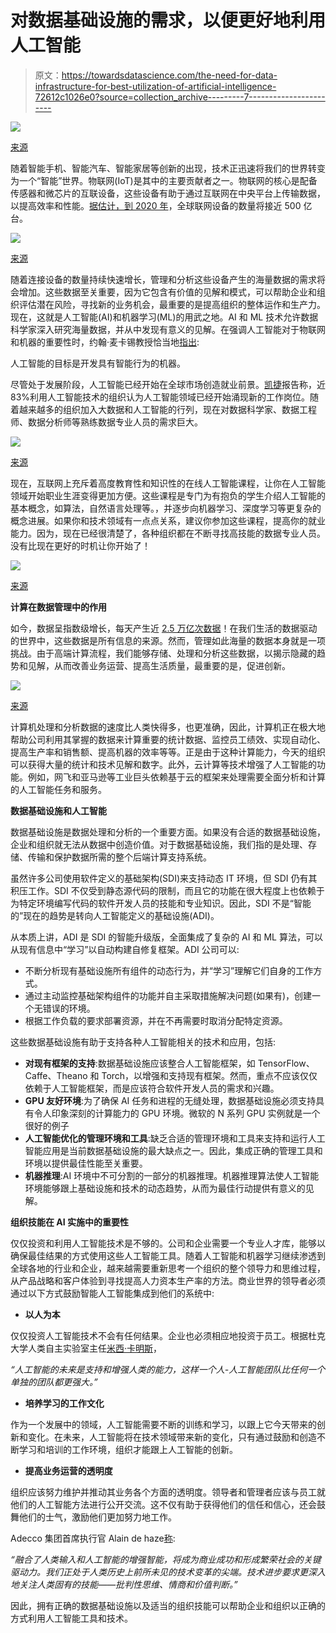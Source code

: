 # 对数据基础设施的需求，以便更好地利用人工智能

> 原文：<https://towardsdatascience.com/the-need-for-data-infrastructure-for-best-utilization-of-artificial-intelligence-72612c1026e0?source=collection_archive---------7----------------------->

![](img/da447056cf9d86175ad7bac4c5ac8e26.png)

[来源](https://pixabay.com/en/artificial-intelligence-brain-think-3382507/)

随着智能手机、智能汽车、智能家居等创新的出现，技术正迅速将我们的世界转变为一个“智能”世界。物联网(IoT)是其中的主要贡献者之一。物联网的核心是配备传感器和微芯片的互联设备，这些设备有助于通过互联网在中央平台上传输数据，以提高效率和性能。[据估计，到 2020 年](https://www.fool.com/investing/general/2015/02/06/17-internet-of-things-statistics-you-dont-know.aspx)，全球联网设备的数量将接近 500 亿台。

![](img/0ecf4227507be423ce706c3534ff7fad.png)

[来源](https://www.statista.com/statistics/471264/iot-number-of-connected-devices-worldwide/)

随着连接设备的数量持续快速增长，管理和分析这些设备产生的海量数据的需求将会增加。这些数据至关重要，因为它包含有价值的见解和模式，可以帮助企业和组织评估潜在风险，寻找新的业务机会，最重要的是提高组织的整体运作和生产力。现在，这就是人工智能(AI)和机器学习(ML)的用武之地。AI 和 ML 技术允许数据科学家深入研究海量数据，并从中发现有意义的见解。在强调人工智能对于物联网和机器的重要性时，约翰·麦卡锡教授恰当地[指出](https://www.cio.com/article/3234656/artificial-intelligence/ai-defined-infrastructure-be-prepared-for-a-new-generation-of-business-models-and-applications.html):

人工智能的目标是开发具有智能行为的机器。

尽管处于发展阶段，人工智能已经开始在全球市场创造就业前景。[凯捷](https://www.techrepublic.com/article/83-of-companies-using-ai-said-it-is-creating-new-jobs-but-theres-a-catch/)报告称，近 83%利用人工智能技术的组织认为人工智能领域已经开始涌现新的工作岗位。随着越来越多的组织加入大数据和人工智能的行列，现在对数据科学家、数据工程师、数据分析师等熟练数据专业人员的需求巨大。

![](img/94de942773b5cd745033ea9f7507abff.png)

[来源](https://www.infosys.com/age-of-ai/Documents/age-of-ai-infosys-research-report.pdf)

现在，互联网上充斥着高度教育性和知识性的在线人工智能课程，让你在人工智能领域开始职业生涯变得更加方便。这些课程是专门为有抱负的学生介绍人工智能的基本概念，如算法，自然语言处理等。，并逐步向机器学习、深度学习等更复杂的概念进展。如果你和技术领域有一点点关系，建议你参加这些课程，提高你的就业能力。因为，现在已经很清楚了，各种组织都在不断寻找高技能的数据专业人员。没有比现在更好的时机让你开始了！

![](img/83e2fcfeb59a643770ce82278aa7270c.png)

[来源](https://www.infosys.com/age-of-ai/Documents/age-of-ai-infosys-research-report.pdf)

**计算在数据管理中的作用**

如今，数据呈指数级增长，每天产生近 [2.5 万亿次数据](https://www.domo.com/learn/data-never-sleeps-5)！在我们生活的数据驱动的世界中，这些数据是所有信息的来源。然而，管理如此海量的数据本身就是一项挑战。由于高端计算流程，我们能够存储、处理和分析这些数据，以揭示隐藏的趋势和见解，从而改善业务运营、提高生活质量，最重要的是，促进创新。

![](img/763bc0c88977093bb883af30743dfdb7.png)

[来源](https://web-assets.domo.com/blog/wp-content/uploads/2017/07/17_domo_data-never-sleeps-5-01-768x1312.png)

计算机处理和分析数据的速度比人类快得多，也更准确，因此，计算机正在极大地帮助公司利用其掌握的数据来计算重要的统计数据、监控员工绩效、实现自动化、提高生产率和销售额、提高机器的效率等等。正是由于这种计算能力，今天的组织可以获得大量的统计和技术见解和数字。此外，云计算等技术增强了人工智能的功能。例如，网飞和亚马逊等工业巨头依赖基于云的框架来处理需要全面分析和计算的人工智能任务和服务。

**数据基础设施和人工智能**

数据基础设施是数据处理和分析的一个重要方面。如果没有合适的数据基础设施，企业和组织就无法从数据中创造价值。对于数据基础设施，我们指的是处理、存储、传输和保护数据所需的整个后端计算支持系统。

虽然许多公司使用软件定义的基础架构(SDI)来支持动态 IT 环境，但 SDI 仍有其积压工作。SDI 不仅受到静态源代码的限制，而且它的功能在很大程度上也依赖于为特定环境编写代码的软件开发人员的技能和专业知识。因此，SDI 不是“智能的”现在的趋势是转向人工智能定义的基础设施(ADI)。

从本质上讲，ADI 是 SDI 的智能升级版，全面集成了复杂的 AI 和 ML 算法，可以从现有信息中“学习”以自动构建自修复框架。ADI 公司可以:

*   不断分析现有基础设施所有组件的动态行为，并“学习”理解它们自身的工作方式。
*   通过主动监控基础架构组件的功能并自主采取措施解决问题(如果有)，创建一个无错误的环境。
*   根据工作负载的要求部署资源，并在不再需要时取消分配特定资源。

这些数据基础设施有助于支持各种人工智能相关的技术和应用，包括:

*   **对现有框架的支持**:数据基础设施应该整合人工智能框架，如 TensorFlow、Caffe、Theano 和 Torch，以增强和支持现有框架。然而，重点不应该仅仅依赖于人工智能框架，而是应该符合软件开发人员的需求和兴趣。
*   **GPU 友好环境**:为了确保 AI 任务和进程的无缝处理，数据基础设施必须支持具有令人印象深刻的计算能力的 GPU 环境。微软的 N 系列 GPU 实例就是一个很好的例子
*   **人工智能优化的管理环境和工具**:缺乏合适的管理环境和工具来支持和运行人工智能应用是当前数据基础设施的最大缺点之一。因此，集成正确的管理工具和环境以提供最佳性能至关重要。
*   **机器推理**:AI 环境中不可分割的一部分的机器推理。机器推理算法使人工智能环境能够跟上基础设施和技术的动态趋势，从而为最佳行动提供有意义的见解。

**组织技能在 AI 实施中的重要性**

仅仅投资和利用人工智能技术是不够的。公司和企业需要一个专业人才库，能够以确保最佳结果的方式使用这些人工智能工具。随着人工智能和机器学习继续渗透到全球各地的行业和企业，越来越需要重新思考一个组织的整个领导力和思维过程，从产品战略和客户体验到寻找提高人力资本生产率的方法。商业世界的领导者必须通过以下方式鼓励智能人工智能集成到他们的系统中:

*   **以人为本**

仅仅投资人工智能技术不会有任何结果。企业也必须相应地投资于员工。根据杜克大学人类自主实验室主任[米西·卡明斯](https://www.infosys.com/age-of-ai/Documents/age-of-ai-infosys-research-report.pdf)，

*“人工智能的未来是支持和增强人类的能力，这样一个人-人工智能团队比任何一个单独的团队都更强大。”*

*   **培养学习的工作文化**

作为一个发展中的领域，人工智能需要不断的训练和学习，以跟上它今天带来的创新和变化。在未来，人工智能将在技术领域带来新的变化，只有通过鼓励和创造不断学习和培训的工作环境，组织才能跟上人工智能的创新。

*   **提高业务运营的透明度**

组织应该努力维护并推动其业务各个方面的透明度。领导者和管理者应该与员工就他们的人工智能方法进行公开交流。这不仅有助于获得他们的信任和信心，还会鼓舞他们的士气，激励他们更加努力地工作。

Adecco 集团首席执行官 Alain de haze[称](https://www.infosys.com/age-of-ai/Documents/age-of-ai-infosys-research-report.pdf):

*“融合了人类输入和人工智能的增强智能，将成为商业成功和形成繁荣社会的关键驱动力。我们正处于人类历史上前所未见的技术变革的尖端。技术进步要求更深入地关注人类固有的技能——批判性思维、情商和价值判断。”*

因此，拥有正确的数据基础设施以及适当的组织技能可以帮助企业和组织以正确的方式利用人工智能工具和技术。